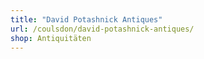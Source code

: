 ```yaml
---
title: "David Potashnick Antiques"
url: /coulsdon/david-potashnick-antiques/
shop: Antiquitäten
---
```

